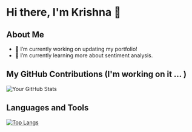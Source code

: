 # Hi there, I'm Krishna 👋

## About Me

- 🔭 I’m currently working on updating my portfolio!
- 🌱 I’m currently learning more about sentiment analysis.


## My GitHub Contributions (I'm working on it ... )

![Your GitHub Stats](https://github-readme-stats.vercel.app/api?username=krishnadesai66&show_icons=true&theme=radical)

## Languages and Tools

[![Top Langs](https://github-readme-stats.vercel.app/api/top-langs/?username=krishnadesai66&layout=compact)](https://github.com/anuraghazra/github-readme-stats)



